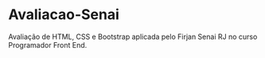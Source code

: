 # Avaliacao-Senai
Avaliação de HTML, CSS e Bootstrap aplicada pelo Firjan Senai RJ no curso Programador Front End.
